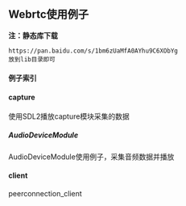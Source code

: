## Webrtc使用例子



**注：静态库下载**

```
https://pan.baidu.com/s/1bm6zUaMfA0AYhu9C6XObYg 
放到lib目录即可
```

#### 例子索引

#### capture

使用SDL2播放capture模块采集的数据

##### AudioDeviceModule

AudioDeviceModule使用例子，采集音频数据并播放

#### client

peerconnection_client